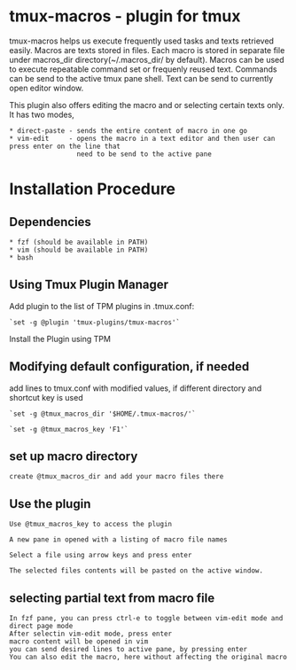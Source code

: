 # tmux-macros - plugin for tmux

tmux-macros helps us execute frequently used tasks and texts retrieved easily. Macros are texts stored in files.
Each macro is stored in separate file under macros_dir directory(~/.macros_dir/ by default). Macros can be used 
to execute repeatable command set or frequenly reused text. Commands can be send to the active tmux pane shell.
Text can be send to currently open editor window.

This plugin also offers editing the macro and or selecting certain texts only.  It has two modes, 

    * direct-paste - sends the entire content of macro in one go
    * vim-edit     - opens the macro in a text editor and then user can press enter on the line that
                     need to be send to the active pane


# Installation Procedure

## Dependencies
    * fzf (should be available in PATH)
    * vim (should be available in PATH)
    * bash

## Using Tmux Plugin Manager

Add plugin to the list of TPM plugins in .tmux.conf:

    `set -g @plugin 'tmux-plugins/tmux-macros'`

Install the Plugin using TPM

## Modifying default configuration, if needed

add lines to tmux.conf with modified values, if different directory and shortcut key is used

    `set -g @tmux_macros_dir '$HOME/.tmux-macros/'` 

    `set -g @tmux_macros_key 'F1'`

## set up macro directory

    create @tmux_macros_dir and add your macro files there

## Use the plugin

    Use @tmux_macros_key to access the plugin

    A new pane in opened with a listing of macro file names

    Select a file using arrow keys and press enter

    The selected files contents will be pasted on the active window.

## selecting partial text from macro file  

    In fzf pane, you can press ctrl-e to toggle between vim-edit mode and direct page mode
    After selectin vim-edit mode, press enter
    macro content will be opened in vim
    you can send desired lines to active pane, by pressing enter
    You can also edit the macro, here without affecting the original macro

